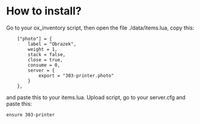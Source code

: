 # How to install?
Go to your ox_inventory script, then open the file ./data/items.lua, copy this:
```
	["photo"] = {
		label = "Obrazek",
		weight = 1,
		stack = false,
		close = true,
        consume = 0,
        server = {
            export = "303-printer.photo"
        }
	},
```
and paste this to your items.lua.
Upload script, go to your server.cfg and paste this:
```
ensure 303-printer
```